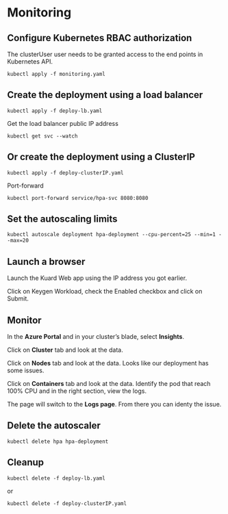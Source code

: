 # Monitoring

## Configure Kubernetes RBAC authorization

The clusterUser user needs to be granted access to the end points in Kubernetes API.

    kubectl apply -f monitoring.yaml

## Create the deployment using a load balancer

    kubectl apply -f deploy-lb.yaml

Get the load balancer public IP address

    kubectl get svc --watch

## Or create the deployment using a ClusterIP

    kubectl apply -f deploy-clusterIP.yaml

Port-forward

    kubectl port-forward service/hpa-svc 8080:8080   

## Set the autoscaling limits

    kubectl autoscale deployment hpa-deployment --cpu-percent=25 --min=1 --max=20

## Launch a browser

Launch the Kuard Web app using the IP address you got earlier.

Click on Keygen Workload, check the Enabled checkbox and click on Submit.

## Monitor

In the **Azure Portal** and in your cluster’s blade, select **Insights**.

Click on **Cluster** tab and look at the data.

Click on **Nodes** tab and look at the data.  Looks like our deployment has some issues.

Click on **Containers** tab and look at the data.  Identify the pod that reach 100% CPU and in the right section, view the logs.

The page will switch to the **Logs page**.  From there you can identy the issue.

## Delete the autoscaler

    kubectl delete hpa hpa-deployment

## Cleanup

    kubectl delete -f deploy-lb.yaml

or

    kubectl delete -f deploy-clusterIP.yaml

